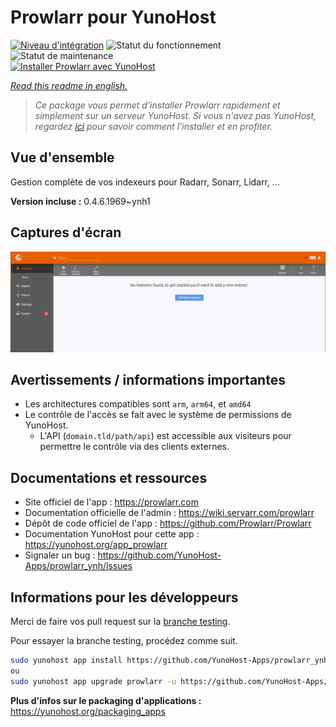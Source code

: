<!--
N.B.: This README was automatically generated by https://github.com/YunoHost/apps/tree/master/tools/README-generator
It shall NOT be edited by hand.
-->

# Prowlarr pour YunoHost

[![Niveau d'intégration](https://dash.yunohost.org/integration/prowlarr.svg)](https://dash.yunohost.org/appci/app/prowlarr) ![Statut du fonctionnement](https://ci-apps.yunohost.org/ci/badges/prowlarr.status.svg) ![Statut de maintenance](https://ci-apps.yunohost.org/ci/badges/prowlarr.maintain.svg)  
[![Installer Prowlarr avec YunoHost](https://install-app.yunohost.org/install-with-yunohost.svg)](https://install-app.yunohost.org/?app=prowlarr)

*[Read this readme in english.](./README.md)*

> *Ce package vous permet d'installer Prowlarr rapidement et simplement sur un serveur YunoHost.
Si vous n'avez pas YunoHost, regardez [ici](https://yunohost.org/#/install) pour savoir comment l'installer et en profiter.*

## Vue d'ensemble

Gestion complète de vos indexeurs pour Radarr, Sonarr, Lidarr, ...

**Version incluse :** 0.4.6.1969~ynh1


## Captures d'écran

![Capture d'écran de Prowlarr](./doc/screenshots/screenshot.jpg)

## Avertissements / informations importantes

* Les architectures compatibles sont `arm`, `arm64`, et `amd64`
* Le contrôle de l'accès se fait avec le système de permissions de YunoHost.
  * L'API (`domain.tld/path/api`) est accessible aux visiteurs pour permettre le contrôle via des clients externes.

## Documentations et ressources

* Site officiel de l'app : <https://prowlarr.com>
* Documentation officielle de l'admin : <https://wiki.servarr.com/prowlarr>
* Dépôt de code officiel de l'app : <https://github.com/Prowlarr/Prowlarr>
* Documentation YunoHost pour cette app : <https://yunohost.org/app_prowlarr>
* Signaler un bug : <https://github.com/YunoHost-Apps/prowlarr_ynh/issues>

## Informations pour les développeurs

Merci de faire vos pull request sur la [branche testing](https://github.com/YunoHost-Apps/prowlarr_ynh/tree/testing).

Pour essayer la branche testing, procédez comme suit.

``` bash
sudo yunohost app install https://github.com/YunoHost-Apps/prowlarr_ynh/tree/testing --debug
ou
sudo yunohost app upgrade prowlarr -u https://github.com/YunoHost-Apps/prowlarr_ynh/tree/testing --debug
```

**Plus d'infos sur le packaging d'applications :** <https://yunohost.org/packaging_apps>
